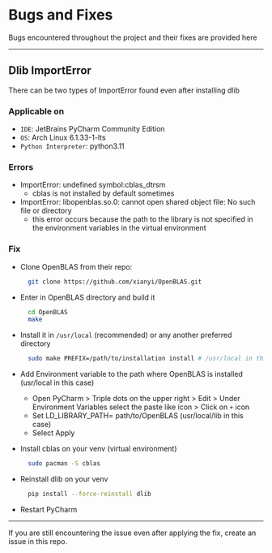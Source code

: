 # Bugs and Fixes

Bugs encountered throughout the project and their fixes are provided here

---

## Dlib ImportError

There can be two types of ImportError found even after installing dlib

### Applicable on

- `IDE`: JetBrains PyCharm Community Edition
- `OS`: Arch Linux 6.1.33-1-lts
- `Python Interpreter`: python3.11

### Errors

- ImportError: undefined symbol:cblas_dtrsm
  - cblas is not installed by default sometimes
- ImportError: libopenblas.so.0:  cannot open shared object file: No such file or directory
  - this error occurs because the path to the library is not specified in the environment variables in the virtual environment

### Fix

- Clone OpenBLAS from their repo:

  ```bash
    git clone https://github.com/xianyi/OpenBLAS.git
  ```

- Enter in OpenBLAS directory and build it

  ```bash
    cd OpenBLAS
    make
  ```

- Install it in `/usr/local` (recommended) or any another preferred directory

  ```bash
    sudo make PREFIX=/path/to/installation install # /usr/local in this case
  ```

- Add Environment variable to the path where OpenBLAS is installed (usr/local in this case)
  - Open PyCharm > Triple dots on the upper right > Edit > Under Environment Variables select the paste like icon > Click on `+` icon
  - Set LD_LIBRARY_PATH= path/to/OpenBLAS (usr/local/lib in this case)
  - Select Apply
- Install cblas on your venv (virtual environment)

  ```bash
    sudo pacman -S cblas
  ```

- Reinstall dlib on your venv

  ```bash
    pip install --force-reinstall dlib
  ```

- Restart PyCharm

---

If you are still encountering the issue even after applying the fix, create an issue in this repo.

